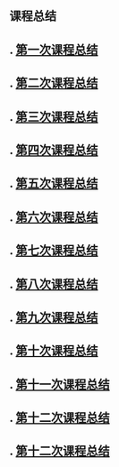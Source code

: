 ## 课程总结



## . [第一次课程总结](https://github.com/saturn-lab/BDMI-2020A/blob/master/Memos/Study-Memo/06-Day1.md)

## . [第二次课程总结](https://github.com/saturn-lab/BDMI-2020A/blob/master/Memos/Study-Memo/06-Day2.md)

## . [第三次课程总结](https://github.com/saturn-lab/BDMI-2020A/blob/master/Memos/Study-Memo/06-Day3.md)

## . [第四次课程总结](https://github.com/saturn-lab/BDMI-2020A/blob/master/Memos/Study-Memo/06-Day4.md)

## . [第五次课程总结](https://github.com/saturn-lab/BDMI-2020A/blob/master/Memos/Study-Memo/06-Day5.md)

## . [第六次课程总结](https://github.com/saturn-lab/BDMI-2020A/blob/master/Memos/Study-Memo/06-Day6.md)

## . [第七次课程总结](https://github.com/saturn-lab/BDMI-2020A/blob/master/Memos/Study-Memo/06-Day7.md)

## . [第八次课程总结](https://github.com/saturn-lab/BDMI-2020A/blob/master/Memos/Study-Memo/06-Day8.md)

## . [第九次课程总结](https://github.com/saturn-lab/BDMI-2020A/blob/master/Memos/Study-Memo/06-Day9.md)

## . [第十次课程总结](https://github.com/saturn-lab/BDMI-2020A/blob/master/Memos/Study-Memo/06-Day10.md)

## . [第十一次课程总结](https://github.com/saturn-lab/BDMI-2020A/blob/master/Memos/Study-Memo/06-Day11.md)

## . [第十二次课程总结](https://github.com/saturn-lab/BDMI-2020A/blob/master/Memos/Study-Memo/06-Day12.md)

## . [第十二次课程总结](https://github.com/saturn-lab/BDMI-2020A/blob/master/Memos/Study-Memo/06-Day13.md)
